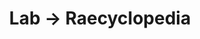---
tags: raecyclopedia
layout: raecyclopedia.njk
title: Lab → Raecyclopedia
pagename: Science
intro: A catalog of some scientific topics I've researched.
entries:
  - date: 2021-07-07
    question: Do asteroids have atmospheres?
    answer: No.
    sources:
      - https://www.nasa.gov/mission_pages/asteroids/overview/fastfacts.html
      
---
